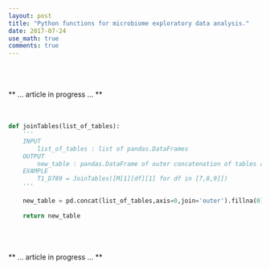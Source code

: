 ```yaml
---
layout: post
title: "Python functions for microbiome exploratory data analysis."
date: 2017-07-24
use_math: true
comments: true
---
```

<br><br><br>
** ... article in progress ... **
<br><br><br>
```python
def joinTables(list_of_tables):
    '''
    INPUT
    	list_of_tables : list of pandas.DataFrames
    OUTPUT
    	new_table : pandas.DataFrame of outer concatenation of tables across columns
    EXAMPLE
    	T1_D789 = JoinTables([M[1][df][1] for df in [7,8,9]])
    '''

    new_table = pd.concat(list_of_tables,axis=0,join='outer').fillna(0)
    
    return new_table 
```

<br><br><br>
** ... article in progress ... **
<br><br><br>
